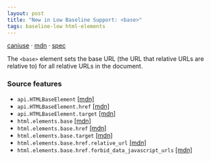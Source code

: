 ```yaml
---
layout: post
title: "New in Low Baseline Support: <base>"
tags: baseline-low html-elements
---
```


[caniuse](https://caniuse.com/?search=base) · [mdn](https://developer.mozilla.org/en-US/search?q=<base>) · [spec](https://html.spec.whatwg.org/multipage/semantics.html#the-base-element)

The `<base>` element sets the base URL (the URL that relative URLs are relative to) for all relative URLs in the document.

### Source features

- ``api.HTMLBaseElement`` [[mdn]](https://developer.mozilla.org/en-US/search?q=api.HTMLBaseElement)
- ``api.HTMLBaseElement.href`` [[mdn]](https://developer.mozilla.org/en-US/search?q=api.HTMLBaseElement.href)
- ``api.HTMLBaseElement.target`` [[mdn]](https://developer.mozilla.org/en-US/search?q=api.HTMLBaseElement.target)
- ``html.elements.base`` [[mdn]](https://developer.mozilla.org/en-US/search?q=html.elements.base)
- ``html.elements.base.href`` [[mdn]](https://developer.mozilla.org/en-US/search?q=html.elements.base.href)
- ``html.elements.base.target`` [[mdn]](https://developer.mozilla.org/en-US/search?q=html.elements.base.target)
- ``html.elements.base.href.relative_url`` [[mdn]](https://developer.mozilla.org/en-US/search?q=html.elements.base.href.relative_url)
- ``html.elements.base.href.forbid_data_javascript_urls`` [[mdn]](https://developer.mozilla.org/en-US/search?q=html.elements.base.href.forbid_data_javascript_urls)
